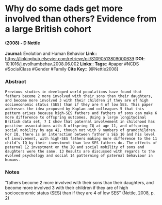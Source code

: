 # Why do some dads get more involved than others? Evidence from a large British cohort
#### (2008) - D Nettle
**Journal**: Evolution and Human Behavior
**Link**:: https://linkinghub.elsevier.com/retrieve/pii/S1090513808000639
**DOI**:: 10.1016/j.evolhumbehav.2008.06.002
**Links**:: 
**Tags**:: #paper #NCDS #SocialClass #Gender #Family 
**Cite Key**:: [@Nettle2008]

### Abstract

```
Previous studies in developed-world populations have found that fathers become 2 more involved with their sons than their daughters, and become more involved 3 with their children if they are of high socioeconomic status (SES) than if they are 4 of low SES. This paper addresses the idea proposed by Kaplan and colleagues 5 that this pattern arises because high-SES fathers and fathers of sons can make 6 more difference to offspring outcomes. Using a large longitudinal British data set, 7 I show that paternal involvement in childhood has positive associations with 8 offspring IQ at age 11, and offspring social mobility by age 42, though not with 9 numbers of grandchildren. For IQ, there is an interaction between father’s SES 10 and his level of involvement, with high-SES fathers making more difference to the 11 child’s IQ by their investment than low-SES fathers do. The effects of paternal 12 investment on the IQ and social mobility of sons and daughters were the same. 13 Results are discussed with regards to the evolved psychology and social 14 patterning of paternal behaviour in humans.
```

### Notes

“fathers become 2 more involved with their sons than their daughters, and become more involved 3 with their children if they are of high socioeconomic status (SES) than if they are 4 of low SES” (Nettle, 2008, p. 2)
